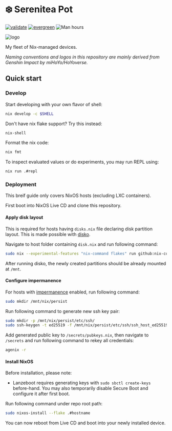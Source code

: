 # ❄️ Serenitea Pot

[![validate](https://github.com/codgician/serenitea-pot/actions/workflows/validate.yml/badge.svg)](https://github.com/codgician/serenitea-pot/actions/workflows/validate.yml)
[![evergreen](https://github.com/codgician/serenitea-pot/actions/workflows/evergreen.yml/badge.svg)](https://github.com/codgician/serenitea-pot/actions/workflows/evergreen.yml)
![Man hours](https://manhours.aiursoft.cn/r/github.com/codgician/serenitea-pot.svg)

![logo](https://github.com/codgician/serenitea-pot/assets/15964984/17d0e39c-9bee-4dd1-9aed-bb8d21f23daf)

My fleet of Nix-managed devices.

*Naming conventions and logos in this repository are mainly derived from Genshin Impact by miHoYo/HoYoverse.*

## Quick start

### Develop

Start developing with your own flavor of shell:

```bash
nix develop -c $SHELL
```

Don't have nix flake support? Try this instead:

```bash
nix-shell
```

Format the nix code:

```bash
nix fmt
```

To inspect evaluated values or do experiments, you may run REPL using:

```bash
nix run .#repl
```

### Deployment

This breif guide only covers NixOS hosts (excluding LXC containers).

First boot into NixOS Live CD and clone this repository.

#### Apply disk layout

This is required for hosts having `disks.nix` file declaring disk partition layout. This is made possible with [disko](https://github.com/nix-community/disko).

Navigate to host folder containing `disk.nix` and run following command:

```bash
sudo nix --experimental-features "nix-command flakes" run github:nix-community/disko -- --mode disko ./disks.nix
```

After running disko, the newly created partitions should be already mounted at `/mnt`.

#### Configure impermanence

For hosts with [impermanence](https://github.com/nix-community/impermanence) enabled, run following command:

```bash
sudo mkdir /mnt/nix/persist
```

Run following command to generate new ssh key pair:

```bash
sudo mkdir -p /mnt/nix/persist/etc/ssh/
sudo ssh-keygen -t ed25519 -f /mnt/nix/persist/etc/ssh/ssh_host_ed25519_key -C ""
```

Add generated public key to `/secrets/pubkeys.nix`, then navigate to `/secrets` and run following command to rekey all credentials:

```bash
agenix -r
```

#### Install NixOS

Before installation, please note:

- Lanzeboot requires generating keys with `sudo sbctl create-keys` before-hand. You may also temporarily disable Secure Boot and configure it after first boot.

Run following command under repo root path:

```bash
sudo nixos-install --flake .#hostname
```

You can now reboot from Live CD and boot into your newly installed device.
